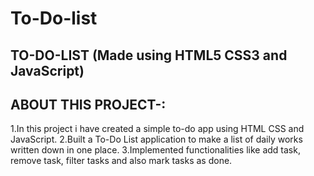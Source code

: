 # To-Do-list

## TO-DO-LIST (Made using HTML5 CSS3 and JavaScript)


## ABOUT THIS PROJECT-:

1.In this project i have created a simple to-do app using HTML CSS and JavaScript.
2.Built a To-Do List application to make a list of daily works written down in one place.
3.Implemented functionalities like add task, remove task, filter tasks and also mark tasks as done.
